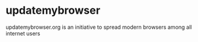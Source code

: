 # updatemybrowser

updatemybrowser.org is an initiative to spread modern browsers among all internet users